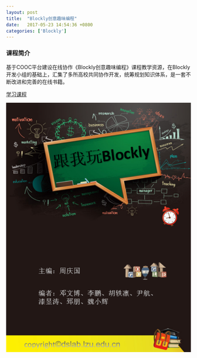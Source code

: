 ```yaml
---
layout: post
title:  "Blockly创意趣味编程"
date:   2017-05-23 14:54:36 +0800
categories: ['Blockly']
---
```


### 课程简介
基于COOC平台建设在线协作《Blockly创意趣味编程》课程教学资源，在Blockly开发小组的基础上，汇集了多所高校共同协作开发，统筹规划知识体系，是一套不断改进和完善的在线书籍。

[学习课程](https://rocape.gitbook.io/blockly/)

[![跟我玩Blockly](images/book-thumb/play_with_blockly.png)](https://rocape.gitbook.io/blockly/)
